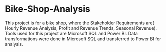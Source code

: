 # Bike-Shop-Analysis
This project is for a bike shop, where the Stakeholder Requirements are( Hourly Revenue Analysis, Profit and Revenue Trends, Seasonal Revenue). Tools used for this project are Microsoft SQL and Power BI. Data transformations were done in Microsoft SQL and transferred to Power BI for analysis.
